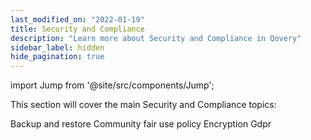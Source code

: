 ```yaml
---
last_modified_on: "2022-01-19"
title: Security and Compliance
description: "Learn more about Security and Compliance in Qovery"
sidebar_label: hidden
hide_pagination: true
---
```


import Jump from '@site/src/components/Jump';

This section will cover the main Security and Compliance topics:

<Jump to="/docs/security-and-compliance/backup-and-restore/">Backup and restore</Jump>
<Jump to="/docs/security-and-compliance/community-fair-use-policy/">Community fair use policy</Jump>
<Jump to="/docs/security-and-compliance/encryption/">Encryption</Jump>
<Jump to="/docs/security-and-compliance/gdpr/">Gdpr</Jump>



